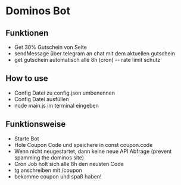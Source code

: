 # Dominos Bot
## Funktionen
- Get 30% Gutschein von Seite
- sendMessage über telegram an chat mit dem aktuellen gutschein
- get gutschein automatisch alle 8h (cron) -- rate limit schutz

## How to use
- Config Datei zu config.json umbenennen
- Config Datei ausfüllen
- node main.js im terminal eingeben

## Funktionsweise
- Starte Bot
- Hole Coupon Code und speichere in const coupon.code
- Wenn nicht neugestartet, dann keine neue API Abfrage (prevent spamming the dominos site)
- Cron Job holt sich alle 8h den neusten Code
- tg anschreiben mit /coupon
- bekomme coupon und spaß haben!